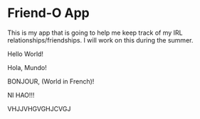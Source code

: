 # Friend-O App

This is my app that is going to help me keep track of my IRL relationships/friendships. I will work on this during the summer.

Hello World!

Hola, Mundo!

BONJOUR, (World in French)!

NI HAO!!!

VHJJVHGVGHJCVGJ